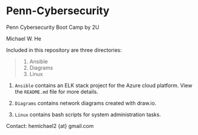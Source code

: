 # Penn-Cybersecurity
Penn Cybersecurity Boot Camp by 2U

Michael W. He

Included in this repository are three directories:
> 1. Ansible
> 2. Diagrams
> 3. Linux

1. `Ansible` contains an ELK stack project for the Azure cloud platform. View the `README.md` file for more details.

2. `Diagrams` contains network diagrams created with draw.io.

3. `Linux` contains bash scripts for system administration tasks.

Contact: hemichael2 {at} gmail.com
